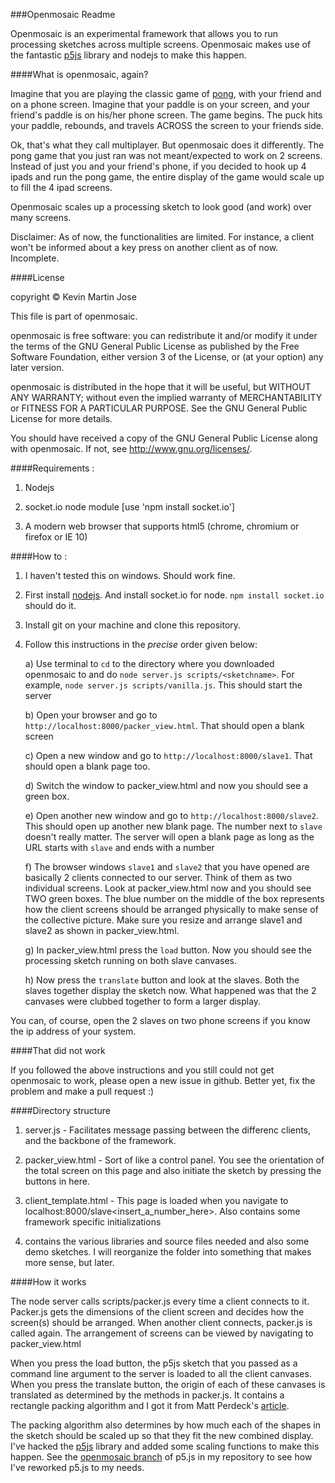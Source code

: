 ###Openmosaic Readme

Openmosaic is an experimental framework that allows you to run processing sketches across multiple screens. Openmosaic makes use of the fantastic [p5js](p5js.org) library and nodejs to make this happen.

####What is openmosaic, again?

Imagine that you are playing the classic game of [pong](http://cssdeck.com/labs/ping-pong-game-tutorial-with-html5-canvas-and-sounds), with your friend and on a phone screen. Imagine that your paddle is on your screen, and your friend's paddle is on his/her phone screen. The game begins. The puck hits your paddle, rebounds, and travels ACROSS the screen to your friends side.

Ok, that's what they call multiplayer. But openmosaic does it differently. The pong game that you just ran was not meant/expected to work on 2 screens. Instead of just you and your friend's phone, if you decided to hook up 4 ipads and run the pong game, the entire display of the game would scale up to fill the 4 ipad screens.

Openmosaic scales up a processing sketch to look good (and work) over many screens.

Disclaimer: As of now, the functionalities are limited. For instance, a client won't be informed about a key press on another client as of now. Incomplete.


####License

copyright © Kevin Martin Jose

This file is part of openmosaic.

openmosaic is free software: you can redistribute it and/or modify
it under the terms of the GNU General Public License as published by
the Free Software Foundation, either version 3 of the License, or
(at your option) any later version.

openmosaic is distributed in the hope that it will be useful,
but WITHOUT ANY WARRANTY; without even the implied warranty of
MERCHANTABILITY or FITNESS FOR A PARTICULAR PURPOSE.  See the
GNU General Public License for more details.

You should have received a copy of the GNU General Public License
along with openmosaic.  If not, see <http://www.gnu.org/licenses/>.

####Requirements :

1) Nodejs

2) socket.io node module [use 'npm install socket.io']

2) A modern web browser that supports html5 (chrome, chromium or firefox or IE 10)

####How to :

1) I haven't tested this on windows. Should work fine.

2) First install [nodejs](http://nodejs.org/). And install socket.io for node. `npm install socket.io` should do it.

3) Install git on your machine and clone this repository.

4) Follow this instructions in the *precise* order given below: 

    a) Use terminal to `cd` to the directory where you downloaded openmosaic to and do `node server.js scripts/<sketchname>`. For example, `node server.js scripts/vanilla.js`. This should start the server

    b) Open your browser and go to `http://localhost:8000/packer_view.html`. That should open a blank screen

    c) Open a new window and go to `http://localhost:8000/slave1`. That should open a blank page too. 

    d) Switch the window to packer_view.html and now you should see a green box.

    e) Open another new window and go to `http://localhost:8000/slave2`. This should open up another new blank page. The number next to `slave` doesn't really matter. The server will open a blank page as long as the URL starts with `slave` and ends with a number

    f) The browser windows `slave1` and `slave2` that you have opened are basically 2 clients connected to our server. Think of them as two individual screens. Look at packer_view.html now and you should see TWO green boxes. The blue number on the middle of the box represents how the client screens should be arranged physically to make sense of the collective picture. Make sure you resize and arrange slave1 and slave2 as shown in packer_view.html.

    g) In packer_view.html press the `load` button. Now you should see the processing sketch running on both slave canvases. 

    h) Now press the `translate` button and look at the slaves. Both the slaves together display the sketch now. What happened was that the 2 canvases were clubbed together to form a larger display. 

You can, of course, open the 2 slaves on two phone screens if you know the ip address of your system.

####That did not work

If you followed the above instructions and you still could not get openmosaic to work, please open a new issue in github. Better yet, fix the problem and make a pull request :)

####Directory structure

1) server.js - Facilitates message passing between the differenc clients, and the backbone of the framework.

2) packer_view.html - Sort of like a control panel. You see the orientation of the total screen on this page and also initiate the sketch by pressing the buttons in here.

3) client_template.html - This page is loaded when you navigate to localhost:8000/slave<insert_a_number_here>. Also contains some framework specific initializations

4) contains the various libraries and source files needed and also some demo sketches. I will reorganize the folder into something that makes more sense, but later.

####How it works

The node server calls scripts/packer.js every time a client connects to it. Packer.js gets the dimensions of the client screen and decides how the screen(s) should be arranged. When another client connects, packer.js is called again. The arrangement of screens can be viewed by navigating to packer_view.html

When you press the load button, the p5js sketch that you passed as a command line argument to the server is loaded to all the client canvases. When you press the translate button, the origin of each of these canvases is translated as determined by the methods in packer.js. It contains a rectangle packing algorithm and I got it from Matt Perdeck's [article](http://www.codeproject.com/Articles/210979/Fast-optimizing-rectangle-packing-algorithm-for-bu).

The packing algorithm also determines by how much each of the shapes in the sketch should be scaled up so that they fit the new combined display. I've hacked the [p5js](p5js.org) library and added some scaling functions to make this happen. See the [openmosaic branch](https://github.com/lonesword/p5.js/tree/openmosaic) of p5.js in my repository to see how I've reworked p5.js to my needs. 

